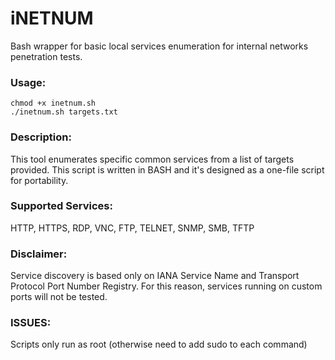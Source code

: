 # iNETNUM
Bash wrapper for basic local services enumeration for internal networks penetration tests.

### Usage: 
`chmod +x inetnum.sh`    
`./inetnum.sh targets.txt`  

### Description:
This tool enumerates specific common services from a list of targets provided.
This script is written in BASH and it's designed as a one-file script for portability.

### Supported Services:
HTTP, HTTPS, RDP, VNC, FTP, TELNET, SNMP, SMB, TFTP

### Disclaimer: 
Service discovery is based only on IANA Service Name and Transport Protocol Port Number Registry.
For this reason, services running on custom ports will not be tested.


### ISSUES: 
Scripts only run as root (otherwise need to add sudo to each command)
